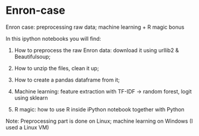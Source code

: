 # Enron-case
Enron case: preprocessing raw data; machine learning + R magic bonus

In this ipython notebooks you will find:

1) How to preprocess the raw Enron data: download it using urllib2 & Beautifulsoup;

2) How to unzip the files, clean it up;

3) How to create a pandas dataframe from it;

4) Machine learning: feature extraction with TF-IDF -> random forest, logit using sklearn

5) R magic: how to use R inside iPython notebook together with Python

Note: Preprocessing part is done on Linux; machine learning on Windows (I used a Linux VM)
